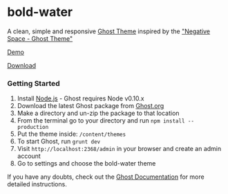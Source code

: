 # bold-water

A clean, simple and responsive [Ghost Theme](http://ghost.org) inspired by the ["Negative Space - Ghost Theme"](http://madeforghost.com/statics/negative-space/)

<a href="http://viktorsnt.github.io/bold-water-demo/" target="_blank">Demo</a>

[Download](https://github.com/viktorsnt/bold-water/archive/master.zip)

### Getting Started

1. Install <a href="nodejs.org" target="_blank">Node.js</a> - Ghost requires Node v0.10.x
2. Download the latest Ghost package from <a href="ghost.org/download" target="_blank">Ghost.org</a>
3. Make a directory and un-zip the package to that location
4. From the terminal go to your directory and run `npm install --production`
5. Put the theme inside: `/content/themes`
6. To start Ghost, run `grunt dev`
7. Visit `http://localhost:2368/admin` in your browser and create an admin account
8. Go to settings and choose the bold-water theme

If you have any doubts, check out the [Ghost Documentation](http://docs.ghost.org/) for more detailed instructions.
